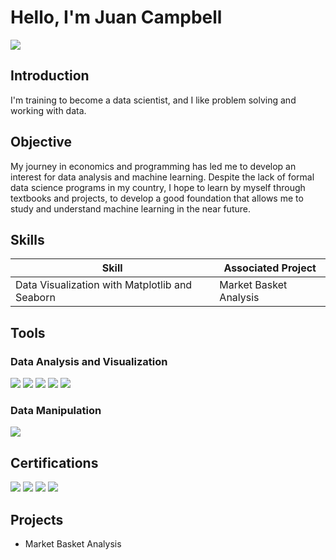 # Hello, I'm Juan Campbell
<a href="https://www.linkedin.com/in/juan-ignacio-campbell-rincon-b89329211/"><img src="https://img.shields.io/badge/-LinkedIn-0072b1?&style=for-the-badge&logo=linkedin&logoColor=white" /></a>

## Introduction

I'm training to become a data scientist, and I like problem solving and working with data.

## Objective

My journey in economics and programming has led me to develop an interest for data analysis and machine learning. Despite the lack of formal data science programs in my country, I hope to learn by myself through textbooks and projects, to develop a good foundation that allows me to study and understand machine learning in the near future. 

## Skills

| Skill                                           | Associated Project         |
|-------------------------------------------------|----------------------------|
| Data Visualization with Matplotlib and Seaborn  | Market Basket Analysis     |


## Tools

### Data Analysis and Visualization
<div>
    <img src="https://img.shields.io/badge/-Pandas-150458?&style=for-the-badge&logo=Pandas&logoColor=white" />
    <img src="https://img.shields.io/badge/-NumPy-013243?&style=for-the-badge&logo=NumPy&logoColor=white" />
    <img src="https://img.shields.io/badge/-Matplotlib-013243?&style=for-the-badge&logo=Matplotlib&logoColor=white" />
    <img src="https://img.shields.io/badge/-Seaborn-8C1515?&style=for-the-badge&logo=Seaborn&logoColor=white" />
    <img src="https://img.shields.io/badge/-ggplot2-FF0000?&style=for-the-badge&logo=ggplot2&logoColor=white" />
</div>

### Data Manipulation
<div>
    <img src="https://img.shields.io/badge/-SQL-4479A1?&style=for-the-badge&logo=SQL&logoColor=white" />
</div>

## Certifications
<div>
<img src="https://img.shields.io/badge/-Python%20Data%20Analysis%20%26%20Visualization%20Masterclass-3776AB?&style=for-the-badge&logo=Python&logoColor=white" />
<img src="https://img.shields.io/badge/-The%20Ultimate%20MySQL%20Bootcamp-4479A1?&style=for-the-badge&logo=MySQL&logoColor=white" />
<img src="https://img.shields.io/badge/-R%20Programming%20A-Z™:%20R%20For%20Data%20Science%20With%20Real%20Exercises-276DC3?&style=for-the-badge&logo=R&logoColor=white" />
<img src="https://img.shields.io/badge/-The%20Git%20%26%20Github%20Bootcamp-F05032?&style=for-the-badge&logo=Git&logoColor=white" />
</div>

## Projects
- Market Basket Analysis
